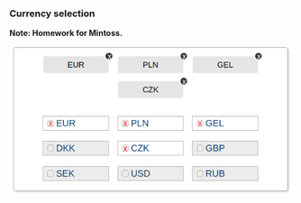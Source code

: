 ### Currency selection

**Note: Homework for Mintoss.**



![Curent State](./assets/screenshot.png)
